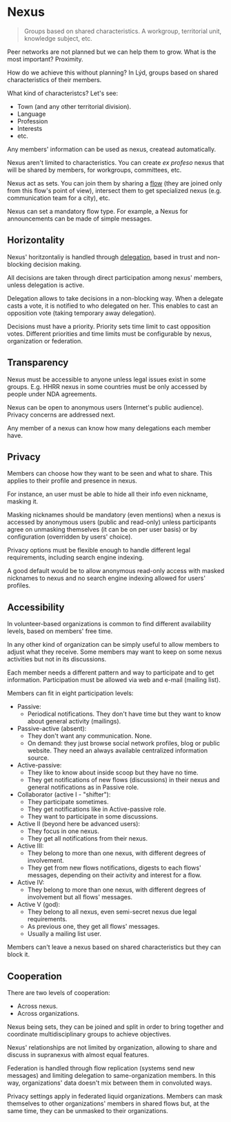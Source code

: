 # Nexus

> Groups based on shared characteristics. A workgroup, territorial unit, knowledge subject, etc.

Peer networks are not planned but we can help them to grow. What is the most important? Proximity.

How do we achieve this without planning? In Lýd, groups based on shared characteristics of their members.

What kind of characteristcs? Let's see:

* Town (and any other territorial division).
* Language
* Profession
* Interests
* etc.

Any members' information can be used as nexus, createad automatically.

Nexus aren't limited to characteristics. You can create *ex profeso* nexus that will be shared by members, for workgroups, committees, etc.

Nexus act as sets. You can join them by sharing a [flow](/lyd/flow) (they are joined only from this flow's point of view), intersect them to get specialized nexus (e.g. communication team for a city), etc.

Nexus can set a mandatory flow type. For example, a Nexus for announcements can be made of simple messages.

## Horizontality

Nexus' horitzontaliy is handled through [delegation](/lyd/delegation), based in trust and non-blocking decision making.

All decisions are taken through direct participation among nexus' members, unless delegation is active.

Delegation allows to take decisions in a non-blocking way. When a delegate casts a vote, it is notified to who delegated on her. This enables to cast an opposition vote (taking temporary away delegation).

Decisions must have a priority. Priority sets time limit to cast opposition votes. Different priorities and time limits must be configurable by nexus, organization or federation.

## Transparency

Nexus must be accessible to anyone unless legal issues exist in some groups. E.g. HHRR nexus in some countries must be only accessed by people under NDA agreements.

Nexus can be open to anonymous users (Internet's public audience). Privacy concerns are addressed next.

Any member of a nexus can know how many delegations each member have.

## Privacy

Members can choose how they want to be seen and what to share. This applies to their profile and presence in nexus.

For instance, an user must be able to hide all their info even nickname, masking it.

Masking nicknames should be mandatory (even mentions) when a nexus is accessed by anonymous users (public and read-only) unless participants agree on unmasking themselves (it can be on per user basis) or by configuration (overridden by users' choice).

Privacy options must be flexible enough to handle different legal requirements, including search engine indexing.

A good default would be to allow anonymous read-only access with masked nicknames to nexus and no search engine indexing allowed for users' profiles.

## Accessibility

In volunteer-based organizations is common to find different availability levels, based on members' free time.

In any other kind of organization can be simply useful to allow members to adjust what they receive. Some members may want to keep on some nexus activities but not in its discussions.

Each member needs a different pattern and way to participate and to get information. Participation must be allowed via web and e-mail (mailing list).

Members can fit in eight participation levels:

* Passive:
	* Periodical notifications. They don't have time but they want to know about general activity (mailings).
* Passive-active (absent):
	* They don't want any communication. None.
	* On demand: they just browse social network profiles, blog or public website. They need an always available centralized information source.
* Active-passive:
	* They like to know about inside scoop but they have no time.
	* They get notifications of new flows (discussions) in their nexus and general notifications as in Passive role.
* Collaborator (active I - "shifter"):
	* They participate sometimes.
	* They get notifications like in Active-passive role.
	* They want to participate in some discussions.
* Active II (beyond here be advanced users):
	* They focus in one nexus.
	* They get all notifications from their nexus.
* Active III:
	* They belong to more than one nexus, with different degrees of involvement.
	* They get from new flows notifications, digests to each flows' messages, depending on their activity and interest for a flow.
* Active IV:
	* They belong to more than one nexus, with different degrees of involvement but all flows' messages.
* Active V (god):
	* They belong to all nexus, even semi-secret nexus due legal requirements.
	* As previous one, they get all flows' messages.
	* Usually a mailing list user.

Members can't leave a nexus based on shared characteristics but they can block it.

## Cooperation

There are two levels of cooperation:

* Across nexus.
* Across organizations.

Nexus being sets, they can be joined and split in order to bring together and coordinate multidisciplinary groups to achieve objectives.

Nexus' relationships are not limited by organization, allowing to share and discuss in supranexus with almost equal features.

Federation is handled through flow replication (systems send new messages) and limiting delegation to same-organization members. In this way, organizations' data doesn't mix between them in convoluted ways.

Privacy settings apply in federated liquid organizations. Members can mask themselves to other organizations' members in shared flows but, at the same time, they can be unmasked to their organizations.
